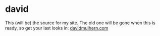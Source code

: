 # david

This (will be) the source for my site. The old one will be gone when this is ready, so get your last looks in: [davidmulhern.com](http://davidmulhern.com)
